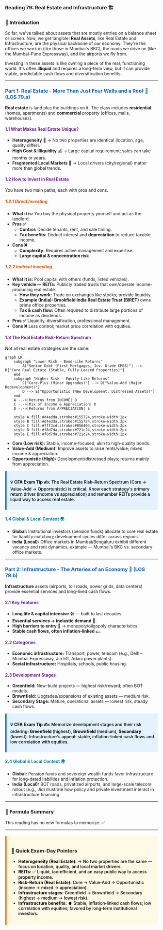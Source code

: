 ### Reading 79: Real Estate and Infrastructure 🏗️

### 🎯 Introduction

So far, we've talked about assets that are mostly entries on a balance sheet or screen. Now, we get tangible! **Real Assets**, like Real Estate and Infrastructure, are the physical backbone of our economy. They're the offices we work in (like those in Mumbai's BKC), the roads we drive on (like the Mumbai–Pune Expressway), and the airports we fly from.

Investing in these assets is like owning a piece of the real, functioning world. It's often **illiquid** and requires a long-term view, but it can provide stable, predictable cash flows and diversification benefits.

-----
### <span style="color: #1565C0;">Part 1: Real Estate - More Than Just Four Walls and a Roof 🏢 (LOS 79.a)</span>

**Real estate** is land plus the buildings on it. The class includes **residential** (homes, apartments) and **commercial** property (offices, malls, warehouses).

#### <span style="color: #6A1B9A;">1.1 What Makes Real Estate Unique?</span>

  * **Heterogeneity** 🧩 → No two properties are identical (location, age, quality differ).
  * **High Cost & Illiquidity** 💰 → Large capital requirement; sales can take months or years.
  * **Fragmented Local Markets** 📍 → Local drivers (city/regional) matter more than global trends.

#### <span style="color: #6A1B9A;">1.2 How to Invest in Real Estate</span>

You have two main paths, each with pros and cons.

##### <span style="color: #E65100;">1.2.1 Direct Investing</span>

  * **What it is:** You buy the physical property yourself and act as the landlord.
  * **Pros ✅**
    * **Control:** Decide tenants, rent, and sale timing.
    * **Tax benefits:** Deduct interest and **depreciation** to reduce taxable income.
  * **Cons ❌**
    * **Complexity:** Requires active management and expertise.
    * **Large capital & concentration risk**

##### <span style="color: #E65100;">1.2.2 Indirect Investing</span>

  * **What it is:** Pool capital with others (funds, listed vehicles).
  * **Key vehicle — REITs:** Publicly traded trusts that own/operate income-producing real estate.
    * **How they work:** Trade on exchanges like stocks; provide liquidity.
    * **Example (India):** **Brookfield India Real Estate Trust (BIRET)** owns prime office properties.
    * **Tax & cash flow:** Often required to distribute large portions of income as dividends.
  * **Pros ✅** Liquidity, diversification, professional management.
  * **Cons ❌** Less control; market price correlation with equities.

#### <span style="color: #6A1B9A;">1.3 The Real Estate Risk–Return Spectrum</span>

Not all real estate strategies are the same:

```mermaid
graph LR
    subgraph "Lower Risk - Bond-Like Returns"
        A["Senior Debt (First Mortgages, Inv. Grade CMBS)"] --> B["Core Real Estate (Stable, Fully-Leased Properties)"]
    end
    subgraph "Higher Risk - Equity-Like Returns"
        C["Core-Plus (Minor Upgrades)"] --> D["Value-Add (Major Redevelopment)"]
        D --> E["Opportunistic (New Development, Distressed Assets)"]
    end
    A -.->|Returns from INCOME| B
    C -.->|Mix of Income & Appreciation| D
    D -.->|Returns from APPRECIATION| E

    style A fill:#d4edda,stroke:#155724,stroke-width:2px
    style B fill:#d4edda,stroke:#155724,stroke-width:2px
    style C fill:#fff3cd,stroke:#856404,stroke-width:2px
    style D fill:#f8d7da,stroke:#721c24,stroke-width:2px
    style E fill:#f8d7da,stroke:#721c24,stroke-width:2px
```

  * **Core (Low risk):** Stable, income-focused; akin to high-quality bonds.
  * **Value-Add (Medium):** Improve assets to raise rents/value; mixed income & appreciation.
  * **Opportunistic (High):** Development/distressed plays; returns mainly from appreciation.

<div style="background-color: #E3F2FD; border-left: 5px solid #1976D2; padding: 12px; margin: 15px 0;">
<div style="color: #000000; font-weight: 500;">

**💡 CFA Exam Tip ✍️:** The Real Estate Risk–Return Spectrum (Core → Value‑Add → Opportunistic) is critical. Know each strategy's primary return driver (income vs appreciation) and remember REITs provide a liquid way to access real estate.

</div>
</div>

#### <span style="color: #00838F;">1.4 Global & Local Context 🌍</span>

  * **Global:** Institutional investors (pension funds) allocate to core real estate for liability matching; development cycles differ across regions.
  * **India (Local):** Office markets in Mumbai/Bengaluru exhibit different vacancy and rent dynamics; example — Mumbai's BKC vs. secondary office markets.

-----

### <span style="color: #1565C0;">Part 2: Infrastructure - The Arteries of an Economy 🌉 (LOS 79.b)</span>

**Infrastructure** assets (airports, toll roads, power grids, data centers) provide essential services and long-lived cash flows.

#### <span style="color: #6A1B9A;">2.1 Key Features</span>

  * **Long life & capital intensive** 🛠️ — built to last decades.
  * **Essential services → inelastic demand** 🔌.
  * **High barriers to entry** 🚧 → monopoly/oligopoly characteristics.
  * **Stable cash flows, often inflation-linked** 💵.

#### <span style="color: #6A1B9A;">2.2 Categories</span>

  * **Economic infrastructure:** Transport, power, telecom (e.g., Delhi–Mumbai Expressway, Jio 5G, Adani power plants).
  * **Social infrastructure:** Hospitals, schools, public housing.

#### <span style="color: #6A1B9A;">2.3 Development Stages</span>

  * **Greenfield:** New-build projects — highest risk/reward; often BOT models.
  * **Brownfield:** Upgrades/expansions of existing assets — medium risk.
  * **Secondary Stage:** Mature, operational assets — lowest risk, steady cash flows.

<div style="background-color: #E3F2FD; border-left: 5px solid #1976D2; padding: 12px; margin: 15px 0;">
<div style="color: #000000; font-weight: 500;">

**💡 CFA Exam Tip ✍️:** Memorize development stages and their risk ordering: **Greenfield** (highest), **Brownfield** (medium), **Secondary** (lowest). Infrastructure's appeal: stable, inflation‑linked cash flows and low correlation with equities.

</div>
</div>

#### <span style="color: #00838F;">2.4 Global & Local Context 🌍</span>

  * **Global:** Pension funds and sovereign wealth funds favor infrastructure for long-dated liabilities and inflation protection.
  * **India (Local):** BOT roads, privatized airports, and large-scale telecom rollout (e.g., Jio) illustrate how policy and private investment interact in infrastructure financing.

-----

### 🧪 Formula Summary

This reading has no new formulas to memorize. ✅

-----

<div style="background-color: #FFF9E6; border-left: 5px solid #F57C00; padding: 15px; margin: 20px 0;">

### 🎯 Quick Exam-Day Pointers

<div style="color: #000000; font-weight: 500;">

* **Heterogeneity (Real Estate):** → No two properties are the same — focus on location, quality, and local market drivers.
* **REITs:** ✅ Liquid, tax‑efficient, and an easy public way to access property income.
* **Risk–Return (Real Estate):** Core → Value‑Add → Opportunistic (income → mixed → appreciation).
* **Infrastructure stages:** Greenfield → Brownfield → Secondary (highest → medium → lowest risk).
* **Infrastructure benefits:** ⬆️ Stable, inflation‑linked cash flows; low correlation with equities; favored by long‑term institutional investors.

</div>
</div>